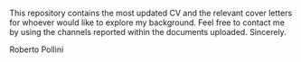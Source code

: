 This repository contains the most updated CV and the relevant cover letters for whoever would like to explore my background. Feel free to contact me by using the channels reported within the documents uploaded. 
Sincerely.

Roberto Pollini
